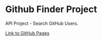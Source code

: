 # Github Finder Project
API Project - Search GitHub Users.

[Link to GitHub Pages](https://strigalik.github.io/js_sandbox/06-GithubFinder/)